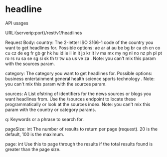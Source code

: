 # headline

API usages

URL:{serverip:port}/rest/v1/headlines


Request Body:
country:
The 2-letter ISO 3166-1 code of the country you want to get headlines for. Possible options: ae ar at au be bg br ca ch cn co cu cz de eg fr gb gr hk hu id ie il in it jp kr lt lv ma mx my ng nl no nz ph pl pt ro rs ru sa se sg si sk th tr tw ua us ve za . Note: you can't mix this param with the sources param.

category:
The category you want to get headlines for. Possible options: business entertainment general health science sports technology . Note: you can't mix this param with the sources param.

sources:
A List ofstring of identifiers for the news sources or blogs you want headlines from. Use the /sources endpoint to locate these programmatically or look at the sources index. Note: you can't mix this param with the country or category params.

q:
Keywords or a phrase to search for.

pageSize:
int
The number of results to return per page (request). 20 is the default, 100 is the maximum.

page:
int
Use this to page through the results if the total results found is greater than the page size.
